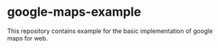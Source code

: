 # google-maps-example
This repository contains example for the basic implementation of google maps for web.
